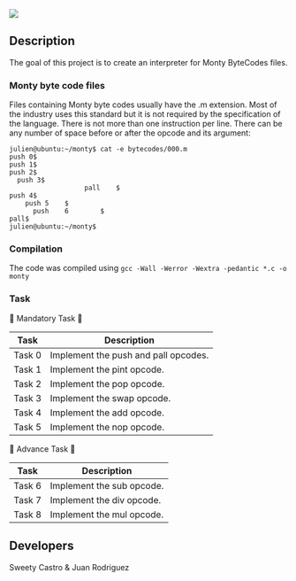 <img src="https://media.giphy.com/media/RI4LTRjrVJhTskGtrb/giphy-downsized.gif"/>

## Description
The goal of this project is to create an interpreter for Monty ByteCodes files. 

### Monty byte code files

Files containing Monty byte codes usually have the .m extension. Most of the industry uses this standard but it is not required by the specification of the language. There is not more than one instruction per line. There can be any number of space before or after the opcode and its argument:

```
julien@ubuntu:~/monty$ cat -e bytecodes/000.m
push 0$
push 1$
push 2$
  push 3$
                   pall    $
push 4$
    push 5    $
      push    6        $
pall$
julien@ubuntu:~/monty$
```

### Compilation
The code was compiled using `gcc -Wall -Werror -Wextra -pedantic *.c -o monty`

### Task

:ant: Mandatory Task :ant:

| Task    | Description                          |
|---------|--------------------------------------|
| Task 0  | Implement the push and pall opcodes. |
| Task 1  | Implement the pint opcode.           |
| Task 2  | Implement the pop opcode.            |
| Task 3  | Implement the swap opcode.           |
| Task 4  | Implement the add opcode.            |
| Task 5  | Implement the nop opcode.            |

:butterfly: Advance Task :butterfly:

| Task   | Description               |
|--------|---------------------------|
| Task 6 | Implement the sub opcode. |
| Task 7 | Implement the div opcode. |
| Task 8 | Implement the mul opcode. |

## Developers

Sweety Castro & Juan Rodriguez